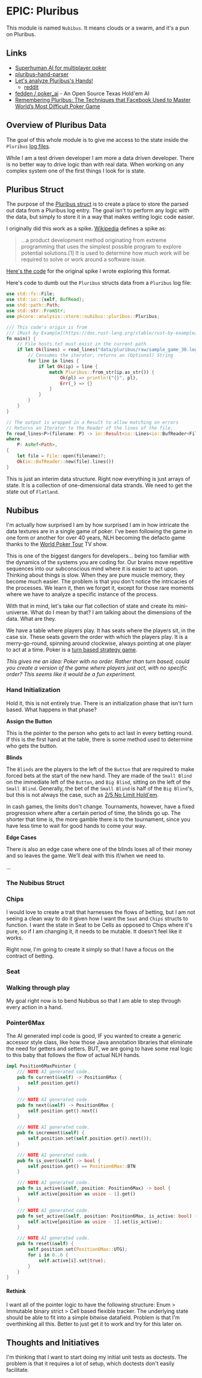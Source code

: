 # EPIC: Pluribus

This module is named `Nubibus`. It means clouds or a swarm, and it's a pun on Pluribus. 

## Links

* [Superhuman AI for multiplayer poker](https://www.science.org/doi/10.1126/science.aay2400)
* [pluribus-hand-parser](https://github.com/VitamintK/pluribus-hand-parser)
* [Let's analyze Pluribus's Hands!](http://kevinwang.us/lets-analyze-pluribuss-hands/)
  * [reddit](https://www.reddit.com/r/poker/comments/cdhasb/download_all_10000_hands_that_pluribus_poker_ai/)
* [fedden / poker_ai](https://github.com/fedden/poker_ai) - An Open Source Texas Hold'em AI
* [Remembering Pluribus: The Techniques that Facebook Used to Master World’s Most Difficult Poker Game](https://www.kdnuggets.com/2020/12/remembering-pluribus-facebook-master-difficult-poker-game.html)

## Overview of Pluribus Data

The goal of this whole module is to give me access to the state inside the `Pluribus` 
[log files](http://kevinwang.us/lets-analyze-pluribuss-hands/).

While I am a test driven developer I am more a data driven developer. There is no better
way to drive logic than with real data. When working on any complex system one of the first
things I look for is state.

## Pluribus Struct

The purpose of the [Pluribus struct](pluribus.rs) is to create a place to store the parsed out data from a Pluribus log
entry. The goal isn't to perform any logic with the data, but simply to store it in a way that makes writing logic code 
easier. 

I originally did this work as a spike. [Wikipedia](https://en.wikipedia.org/wiki/Spike_(software_development)) defines a spike as:

> ...a product development method originating from extreme programming that uses the simplest possible program 
> to explore potential solutions.[1] It is used to determine how much work will be required to solve or work around a software issue.

[Here's the code](https://play.rust-lang.org/?version=stable&mode=debug&edition=2021&gist=ff2ed6756899497abe1f4995653b8eff)
for the original spike I wrote exploring this format.

Here's code to dumb out the `Pluribus` structs data from a `Pluribus` log file:

```rust
use std::fs::File;
use std::io::{self, BufRead};
use std::path::Path;
use std::str::FromStr;
use pkcore::analysis::store::nubibus::pluribus::Pluribus;

/// This code's origin is from
/// [Rust by Example](https://doc.rust-lang.org/stable/rust-by-example/std_misc/file/read_lines.html).
fn main() {
    // File hosts.txt must exist in the current path
    if let Ok(lines) = read_lines("data/pluribus/raw/sample_game_30.log") {
        // Consumes the iterator, returns an (Optional) String
        for line in lines {
            if let Ok(ip) = line {
                match Pluribus::from_str(ip.as_str()) {
                    Ok(pl) => println!("{}", pl),
                    Err(_) => {}
                }
            }
        }
    }
}

// The output is wrapped in a Result to allow matching on errors
// Returns an Iterator to the Reader of the lines of the file.
fn read_lines<P>(filename: P) -> io::Result<io::Lines<io::BufReader<File>>>
where
    P: AsRef<Path>,
{
    let file = File::open(filename)?;
    Ok(io::BufReader::new(file).lines())
}

```

This is just an interim data structure. Right now everything is just arrays of state. It is a collection of
one-dimensional data strands. We need to get the state out of `Flatland`.

## Nubibus

I'm actually how surprised I am by how surprised I am in how intricate the data textures are in a single game of poker. 
I've been following the game in one form or another for over 40 years, NLH becoming the defacto game thanks to the 
[World Poker Tour](https://en.wikipedia.org/wiki/World_Poker_Tour) TV show. 

This is one of the biggest dangers for developers... being too familiar with the dynamics of the systems you are 
coding for. Our brains move repetitive sequences into our subconscious mind where it is easier to act upon. Thinking
about things is slow. When they are pure muscle memory, they become much easier. The problem is that you don't notice
the intricacies of the processes. We learn it, then we forget it, except for those rare moments where we have to 
analyze a specific instance of the process.

With that in mind, let's take our flat collection of state and create its mini-universe. What do I mean by that? I am 
talking about the dimensions of the data. What are they.

We have a table where players play. It has seats where the players sit, in the case six. These seats govern the order
with which the players play. It is a merry-go-round, spinning around clockwise, always pointing at one player to act
at a time. Poker is a [turn based strategy game](https://en.wikipedia.org/wiki/Turn-based_strategy).

_This gives me an idea: Poker with no order. Rather than turn based, could you create a version of the game where players
just act, with no specific order? This seems like it would be a fun experiment._ 

### Hand Initialization

Hold it, this is not entirely true. There is an initialization phase that isn't turn based. What happens in that phase?

**Assign the Button**

This is the pointer to the person who gets to act last in every betting round. If this is the first hand at the table, 
there is some method used to determine who gets the button. 

**Blinds**

The `Blinds` are the players to the left of the `Button` that are required to make forced bets at the start of the new 
hand. They are made of the `Small Blind` on the immediate left of the `Button`, and `Big Blind`, sitting on the left
of the `Small Blind`. Generally, the bet of the `Small Blind` is half of the `Big Blind`'s, but this is not always
the case, such as [2/5 No Limit Hold'em](https://www.mattaffleck.com/single-post/2016/09/12/The-Perfect-2-5-No-Limit-Player).

In cash games, the limits don't change. Tournaments, however, have a fixed progression where after a certain period of
time, the blinds go up. The shorter that time is, the more gamble there is to the tournament, since you have less time
to wait for good hands to come your way. 

**Edge Cases**

There is also an edge case where one of the blinds loses all of their money and so leaves the game. We'll deal with this
if/when we need to. 

...

### The Nubibus Struct


### Chips

I would love to create a trait that harnesses the flows of betting, but I am not seeing a clean way to do it given
how I want the `Seat` and `Chips` structs to function. I want the state in Seat to be Cells as opposed to Chips
where it's pure, so if I am changing it, it needs to be mutable. It doesn't feel like it works. 

Right now, I'm going to create it simply so that I have a focus on the contract of betting. 

### Seat

### Walking through play

My goal right now is to bend Nubibus so that I am able to step through every action in a hand. 

### Pointer6Max

The AI generated impl code is good, IF you wanted to create a generic accessor style class, like how
those Java annotation libraries that eliminate the need for getters and setters. BUT, we are going to 
have some real logic to this baby that follows the flow of actual NLH hands. 

```rust
impl Position6MaxPointer {
    /// NOTE AI generated code.
    pub fn current(&self) -> Position6Max {
        self.position.get()
    }

    /// NOTE AI generated code.
    pub fn next(&self) -> Position6Max {
        self.position.get().next()
    }

    /// NOTE AI generated code.
    pub fn increment(&self) {
        self.position.set(self.position.get().next());
    }

    /// NOTE AI generated code.
    pub fn is_over(&self) -> bool {
        self.position.get() == Position6Max::BTN
    }

    /// NOTE AI generated code.
    pub fn is_active(&self, position: Position6Max) -> bool {
        self.active[position as usize - 1].get()
    }

    /// NOTE AI generated code.
    pub fn set_active(&self, position: Position6Max, is_active: bool) {
        self.active[position as usize - 1].set(is_active);
    }

    /// NOTE AI generated code.
    pub fn reset(&self) {
        self.position.set(Position6Max::UTG);
        for i in 0..6 {
            self.active[i].set(true);
        }
    }
}
```

#### Rethink

I want all of the pointer logic to have the following structure: Enum > Immutable binary strict > 
Cell based flexible tracker. The underlying state should be able to fit into a simple bitwise datafield.
Problem is that I'm overthinking all this. Better to just get it to work and try for this later on. 

## Thoughts and Initiatives

I'm thinking that I want to start doing my initial unit tests as doctests. The problem is that it requires a lot of
setup, which doctests don't easily facilitate.